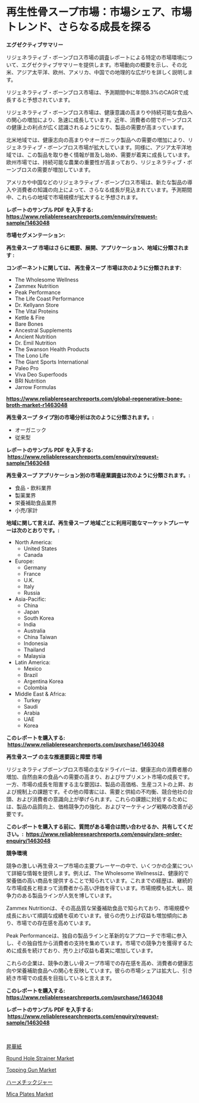 <p><h1>再生性骨スープ市場：市場シェア、市場トレンド、さらなる成長を探る</h1></p><p><strong>エグゼクティブサマリー</strong></p>
<p><p>リジェネラティブ・ボーンブロス市場の調査レポートによる特定の市場環境について、エグゼクティブサマリーを提供します。市場動向の概要を示し、その北米、アジア太平洋、欧州、アメリカ、中国での地理的な広がりを詳しく説明します。</p><p>リジェネラティブ・ボーンブロス市場は、予測期間中に年間8.3%のCAGRで成長すると予想されています。</p><p>リジェネラティブ・ボーンブロス市場は、健康意識の高まりや持続可能な食品への関心の増加により、急速に成長しています。近年、消費者の間でボーンブロスの健康上の利点が広く認識されるようになり、製品の需要が高まっています。</p><p>北米地域では、健康志向の高まりやオーガニック製品への需要の増加により、リジェネラティブ・ボーンブロス市場が拡大しています。同様に、アジア太平洋地域では、この製品を取り巻く情報が普及し始め、需要が着実に成長しています。欧州市場では、持続可能な農業の重要性が高まっており、リジェネラティブ・ボーンブロスの需要が増加しています。</p><p>アメリカや中国などのリジェネラティブ・ボーンブロス市場は、新たな製品の導入や消費者の知識の向上によって、さらなる成長が見込まれています。予測期間中、これらの地域で市場規模が拡大すると予想されます。</p></p>
<p><strong>レポートのサンプル PDF を入手する: <a href="https://www.reliableresearchreports.com/enquiry/request-sample/1463048">https://www.reliableresearchreports.com/enquiry/request-sample/1463048</a></strong></p>
<p><strong>市場セグメンテーション:</strong></p>
<p><strong> 再生骨スープ 市場はさらに概要、展開、アプリケーション、地域に分類されます :</strong></p>
<p><strong>コンポーネントに関しては、 再生骨スープ 市場は次のように分類されます: &nbsp;</strong></p>
<p><ul><li>The Wholesome Wellness</li><li>Zammex Nutrition</li><li>Peak Performance</li><li>The Life Coast Performance</li><li>Dr. Kellyann Store</li><li>The Vital Proteins</li><li>Kettle & Fire</li><li>Bare Bones</li><li>Ancestral Supplements</li><li>Ancient Nutrition</li><li>Dr. Emil Nutrition</li><li>The Swanson Health Products</li><li>The Lono Life</li><li>The Giant Sports International</li><li>Paleo Pro</li><li>Viva Deo Superfoods</li><li>BRI Nutrition</li><li>Jarrow Formulas</li></ul></p>
<p><strong><a href="https://www.reliableresearchreports.com/global-regenerative-bone-broth-market-r1463048">https://www.reliableresearchreports.com/global-regenerative-bone-broth-market-r1463048</a></strong></p>
<p><strong> 再生骨スープ タイプ別の市場分析は次のように分類されます。:</strong></p>
<p><ul><li>オーガニック</li><li>従来型</li></ul></p>
<p><strong>レポートのサンプル PDF を入手する: &nbsp;<a href="https://www.reliableresearchreports.com/enquiry/request-sample/1463048">https://www.reliableresearchreports.com/enquiry/request-sample/1463048</a></strong></p>
<p><strong> 再生骨スープ アプリケーション別の市場産業調査は次のように分類されます。:</strong></p>
<p><ul><li>食品・飲料業界</li><li>製薬業界</li><li>栄養補助食品業界</li><li>小売/家計</li></ul></p>
<p><strong>地域に関して言えば、再生骨スープ 地域ごとに利用可能なマーケットプレーヤーは次のとおりです。:</strong></p>
<p><ul>
    <li>
        North America:
        <ul>
            <li>United States</li>
            <li>Canada</li>
        </ul>
    </li>
    <li>
        Europe:
        <ul>
            <li>Germany</li>
            <li>France</li>
            <li>U.K.</li>
            <li>Italy</li>
            <li>Russia</li>
        </ul>
    </li>
    <li>
        Asia-Pacific:
        <ul>
            <li>China</li>
            <li>Japan</li>
            <li>South Korea</li>
            <li>India</li>
            <li>Australia</li>
            <li>China Taiwan</li>
            <li>Indonesia</li>
            <li>Thailand</li>
            <li>Malaysia</li>
        </ul>
    </li>
    <li>
        Latin America:
        <ul>
            <li>Mexico</li>
            <li>Brazil</li>
            <li>Argentina Korea</li>
            <li>Colombia</li>
        </ul>
    </li>
    <li>
        Middle East & Africa:
        <ul>
            <li>Turkey</li>
            <li>Saudi</li>
            <li>Arabia</li>
            <li>UAE</li>
            <li>Korea</li>
        </ul>
    </li>
    </ul></p>
<p><strong>このレポートを購入する: &nbsp;<a href="https://www.reliableresearchreports.com/purchase/1463048">https://www.reliableresearchreports.com/purchase/1463048</a></strong></p>
<p><strong>再生骨スープ の主な推進要因と障壁 市場</strong></p>
<p><p>リジェネラティブボーンブロス市場の主なドライバーは、健康志向の消費者層の増加、自然由来の食品への需要の高まり、およびサプリメント市場の成長です。一方、市場の成長を阻害する主な要因は、製品の高価格、生産コストの上昇、および規制上の課題です。その他の障害には、需要と供給の不均衡、競合他社の台頭、および消費者の意識向上が挙げられます。これらの課題に対処するためには、製品の品質向上、価格競争力の強化、およびマーケティング戦略の改善が必要です。</p></p>
<p><strong>このレポートを購入する前に、質問がある場合は問い合わせるか、共有してください。:&nbsp; <a href="https://www.reliableresearchreports.com/enquiry/pre-order-enquiry/1463048">https://www.reliableresearchreports.com/enquiry/pre-order-enquiry/1463048</a></strong></p>
<p><strong>競争環境</strong></p>
<p><p>競争の激しい再生骨スープ市場の主要プレーヤーの中で、いくつかの企業について詳細な情報を提供します。例えば、The Wholesome Wellnessは、健康的で栄養価の高い商品を提供することで知られています。これまでの経歴は、継続的な市場成長と相まって消費者から高い評価を得ています。市場規模も拡大し、競争力のある製品ラインが人気を博しています。</p><p>Zammex Nutritionは、その高品質な栄養補助食品で知られており、市場規模や成長において順調な成績を収めています。彼らの売り上げ収益も増加傾向にあり、市場での存在感を高めています。</p><p>Peak Performanceは、独自の製品ラインと革新的なアプローチで市場に参入し、その独自性から消費者の支持を集めています。市場での競争力を獲得するために成長を続けており、売り上げ収益も着実に増加しています。</p><p>これらの企業は、競争の激しい骨スープ市場での存在感を高め、消費者の健康志向や栄養補助食品への関心を反映しています。彼らの市場シェアは拡大し、引き続き市場での成長を目指していると言えます。</p></p>
<p><strong>このレポートを購入する: &nbsp; <a href="https://www.reliableresearchreports.com/purchase/1463048">https://www.reliableresearchreports.com/purchase/1463048</a></strong></p>
<p><strong>レポートのサンプル PDF を入手する: &nbsp;<a href="https://www.reliableresearchreports.com/enquiry/request-sample/1463048">https://www.reliableresearchreports.com/enquiry/request-sample/1463048</a></strong><strong></strong></p>
<p>&nbsp;</p>
<p><p><a href="https://github.com/joaejkdzgyljvo6/Market-Research-Report-List-1/blob/main/738286530771.md">昇華紙</a></p><p><a href="https://github.com/jsmusil/Market-Research-Report-List-2/blob/main/round-hole-strainer-market.md">Round Hole Strainer Market</a></p><p><a href="https://github.com/yemakinde/Market-Research-Report-List-2/blob/main/topping-gun-market.md">Topping Gun Market</a></p><p><a href="https://github.com/ppmazlotr77499/Market-Research-Report-List-1/blob/main/141688130770.md">ハーメチックジャー</a></p><p><a href="https://www.linkedin.com/pulse/mica-plates-market-size-furnishes-valuable-information-encompassing-jajrf?trackingId=1LKVsf0LP%2FtPMhEryYjGbg%3D%3D">Mica Plates Market</a></p></p>